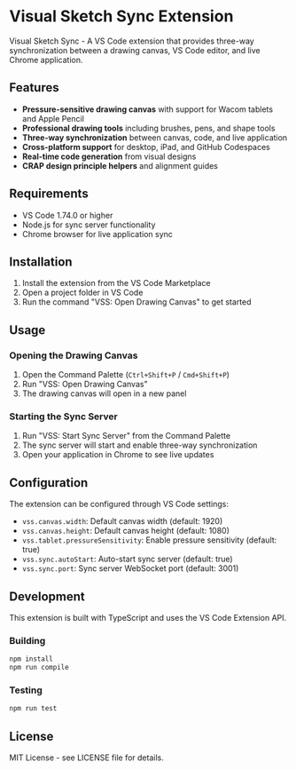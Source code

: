 # Visual Sketch Sync Extension

Visual Sketch Sync - A VS Code extension that provides three-way synchronization between a drawing canvas, VS Code editor, and live Chrome application.

## Features

- **Pressure-sensitive drawing canvas** with support for Wacom tablets and Apple Pencil
- **Professional drawing tools** including brushes, pens, and shape tools
- **Three-way synchronization** between canvas, code, and live application
- **Cross-platform support** for desktop, iPad, and GitHub Codespaces
- **Real-time code generation** from visual designs
- **CRAP design principle helpers** and alignment guides

## Requirements

- VS Code 1.74.0 or higher
- Node.js for sync server functionality
- Chrome browser for live application sync

## Installation

1. Install the extension from the VS Code Marketplace
2. Open a project folder in VS Code
3. Run the command "VSS: Open Drawing Canvas" to get started

## Usage

### Opening the Drawing Canvas

1. Open the Command Palette (`Ctrl+Shift+P` / `Cmd+Shift+P`)
2. Run "VSS: Open Drawing Canvas"
3. The drawing canvas will open in a new panel

### Starting the Sync Server

1. Run "VSS: Start Sync Server" from the Command Palette
2. The sync server will start and enable three-way synchronization
3. Open your application in Chrome to see live updates

## Configuration

The extension can be configured through VS Code settings:

- `vss.canvas.width`: Default canvas width (default: 1920)
- `vss.canvas.height`: Default canvas height (default: 1080)
- `vss.tablet.pressureSensitivity`: Enable pressure sensitivity (default: true)
- `vss.sync.autoStart`: Auto-start sync server (default: true)
- `vss.sync.port`: Sync server WebSocket port (default: 3001)

## Development

This extension is built with TypeScript and uses the VS Code Extension API.

### Building

```bash
npm install
npm run compile
```

### Testing

```bash
npm run test
```

## License

MIT License - see LICENSE file for details.